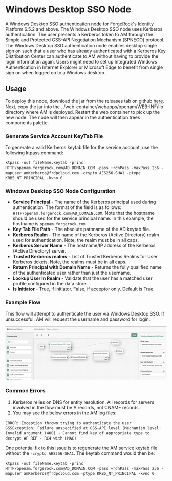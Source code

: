 <!--
 * The contents of this file are subject to the terms of the Common Development and
 * Distribution License (the License). You may not use this file except in compliance with the
 * License.
 *
 * You can obtain a copy of the License at legal/CDDLv1.0.txt. See the License for the
 * specific language governing permission and limitations under the License.
 *
 * When distributing Covered Software, include this CDDL Header Notice in each file and include
 * the License file at legal/CDDLv1.0.txt. If applicable, add the following below the CDDL
 * Header, with the fields enclosed by brackets [] replaced by your own identifying
 * information: "Portions copyright [year] [name of copyright owner]".
 *
 * Copyright 2019 ForgeRock AS.
-->
# Windows Desktop SSO Node

A Windows Desktop SSO authentication node for ForgeRock's Identity Platform 6.5.2 and above. The Windows
Desktop SSO node uses Kerberos authentication. The user presents a Kerberos token to AM through the Simple and
Protected GSS-API Negotiation Mechanism (SPNEGO) protocol. The Windows Desktop SSO authentication node enables
desktop single sign on such that a user who has already authenticated with a Kerberos Key Distribution Center can
authenticate to AM without having to provide the login information again. Users might need to set up Integrated 
Windows Authentication in Internet Explorer or Microsoft Edge to benefit from single sign on when logged on to a
Windows desktop.


## Usage

To deploy this node, download the jar from the releases tab on github 
[here](https://github.com/FrankGasparovic/Windows-Desktop-SSO-Node/releases/latest). Next, copy the jar into the 
../web-container/webapps/openam/WEB-INF/lib directory where AM is deployed. Restart the web container to pick up the 
new node. The node will then appear in the authentication trees components palette.

### Generate Service Account KeyTab File
To generate a valid Kerberos keytab file for the service account, use the following ktpass command: 
```
ktpass -out fileName.keytab -princ HTTP/openam.forgerock.com@AD_DOMAIN.COM -pass +rdnPass -maxPass 256 -mapuser amKerberos@frdpcloud.com -crypto AES256-SHA1 -ptype KRB5_NT_PRINCIPAL -kvno 0
```

### Windows Desktop SSO Node Configuration
* **Service Principal** - The name of the Kerberos principal used during authentication. The format of the field is
 as follows: ```HTTP/openam.forgerock.com@AD_DOMAIN.COM```. Note that the hostname should be used for the service
  principal name. In this example, the hostname is `openam.forgerock.com`
* **Key Tab File Path** - The absolute pathname of the AD keytab file.
* **Kerberos Realm** - The name of the Kerberos (Active Directory) realm used for authentication. Note, the realm
 must be in all caps.
* **Kerberos Server Name** - The hostname/IP address of the Kerberos (Active Directory) server.
* **Trusted Kerberos realms** - List of Trusted Kerberos Realms for User Kerberos tickets. Note, the realms must be in
 all caps.
* **Return Principal with Domain Name** - Returns the fully qualified name of the authenticated user rather than just the username.
* **Lookup User In Realm** - Validate that the user has a matched user profile configured in the data store.
* **Is Initiator** - True, if initiator. False, if acceptor only. Default is True.

        
### Example Flow

This flow will attempt to authenticate the user via Windows Desktop SSO. If unsuccessful, AM will request the
 username and password for login.
 
  ![WINDOWS_SSO_FLOW](./images/windows_sso_flow.png)
  

### Common Errors

1. Kerberos relies on DNS for entity resolution. All records for servers involved in the flow must be A records, not
 CNAME records.
 2. You may see the below errors in the AM log files:
```
ERROR: Exception thrown trying to authenticate the user
GSSException: Failure unspecified at GSS-API level (Mechanism level: Invalid argument (400) - Cannot find key of appropriate type to decrypt AP REP - RC4 with HMAC)
```

One potential fix to this issue is to regenerate the AM service keytab file without the `-crypto AES256-SHA1`. The keytab command would then be: 

```
ktpass -out fileName.keytab -princ HTTP/openam.forgerock.com@AD_DOMAIN.COM -pass +rdnPass -maxPass 256 -mapuser amKerberos@frdpcloud.com -ptype KRB5_NT_PRINCIPAL -kvno 0
```
